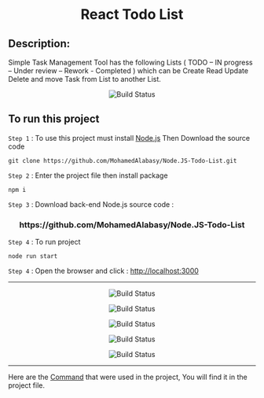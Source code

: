 <h1 align="center">React Todo List</h1>

## Description:

Simple Task Management Tool has the following Lists ( TODO – IN progress – Under review – Rework - Completed )
which can be Create Read Update Delete and move Task from List to another List.


<p align="center">
   <img src="https://user-images.githubusercontent.com/93389016/178645259-9f42df1c-ad5c-4a3b-8d9a-bbde00b460d5.png" alt="Build Status">
</p>


## To run this project

`Step 1` : To use this project must install [Node.js](https://nodejs.org/en/) Then Download the source code

```
git clone https://github.com/MohamedAlabasy/Node.JS-Todo-List.git
```

`Step 2` : Enter the project file then install package

```
npm i
```
`Step 3` : Download back-end Node.js source code :

<h3 align="center">https://github.com/MohamedAlabasy/Node.JS-Todo-List</h3>

`Step 4` : To run project

```
node run start
```

`Step 4` : Open the browser and click : [http://localhost:3000](http://localhost:3000/login)

<hr>
<p align="center">
   <img src="https://user-images.githubusercontent.com/93389016/178645389-3b5dfb99-caba-4d81-8fda-3549bf1df7bd.png" alt="Build Status">
</p>
<p align="center">
   <img src="https://user-images.githubusercontent.com/93389016/178645462-c3569124-6a6a-4f68-85f8-dff16da5de72.png" alt="Build Status">
</p>
<p align="center">
   <img src="https://user-images.githubusercontent.com/93389016/178645491-c7ae3ab3-8cc3-4b29-8e2f-951495552881.png" alt="Build Status">
</p>
<p align="center">
   <img src="https://user-images.githubusercontent.com/93389016/178645356-1f3177e9-2951-4330-93c7-387d25031bce.png" alt="Build Status">
</p>
<p align="center">
   <img src="https://user-images.githubusercontent.com/93389016/178645602-351e15b0-5e00-412d-a9cb-81773e2688af.png" alt="Build Status">
</p>
<hr>

Here are the [Command](https://github.com/MohamedAlabasy/React-Todo-List/blob/main/command.txt) that were used in the project, You will find it in the project file.

